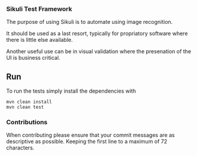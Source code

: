 ### Sikuli Test Framework

The purpose of using Sikuli is to automate using image recognition.

It should be used as a last resort, typically for propriatory software where there is little else available.

Another useful use can be in visual validation where the presenation of the UI is business critical.

## Run

To run the tests simply install the dependencies with

```
mvn clean install
mvn clean test
```

### Contributions

When contributing please ensure that your commit messages are as descriptive as possible. Keeping the first line to a maximum of 72 characters.

